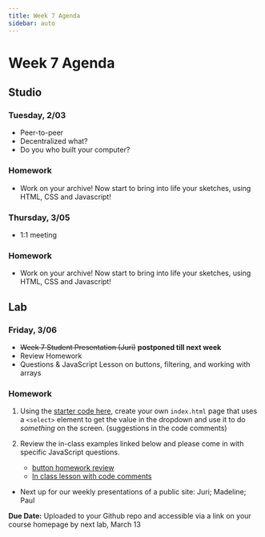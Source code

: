 ```yaml
---
title: Week 7 Agenda
sidebar: auto
---
```


# Week 7 Agenda

## Studio

### Tuesday, 2/03

- Peer-to-peer
- Decentralized what?
- Do you who built your computer?

### Homework

- Work on your archive! Now start to bring into life your sketches, using HTML, CSS and Javascript!

### Thursday, 3/05

- 1:1 meeting

### Homework

- Work on your archive! Now start to bring into life your sketches, using HTML, CSS and Javascript!

## Lab

### Friday, 3/06

- ~~Week 7 Student Presentation (Juri)~~ <b>postponed till next week</b>
- Review Homework
- Questions & JavaScript Lesson on buttons, filtering, and working with arrays

### Homework

1. Using the [starter code here](https://github.com/AndrewLevinson/symmetrical-octo-potato/blob/master/lab/week-7/select-starter.html), create your own `index.html` page that uses a `<select>` element to get the value in the dropdown and use it to do <i>something</i> on the screen. (suggestions in the code comments)

2. Review the in-class examples linked below and please come in with specific JavaScript questions.
   - [button homework review](https://github.com/AndrewLevinson/symmetrical-octo-potato/blob/master/lab/week-7/hw-review.html)
   - [In class lesson with code comments](https://github.com/AndrewLevinson/symmetrical-octo-potato/blob/master/lab/week-7/index-comments.html)

- Next up for our weekly presentations of a public site: Juri; Madeline; Paul

<b>Due Date:</b> Uploaded to your Github repo and accessible via a link on your course homepage by next lab, March 13
